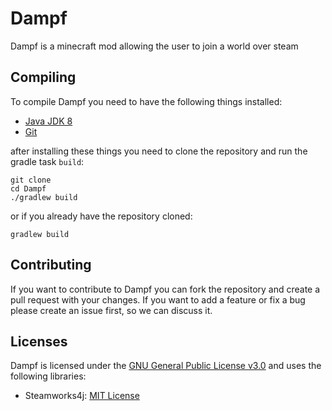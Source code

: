 # Dampf
Dampf is a minecraft mod allowing the user to join a world over steam

## Compiling
To compile Dampf you need to have the following things installed:
- [Java JDK 8](https://adoptium.net/de/temurin/releases/?package=jdk&version=8)
- [Git](https://git-scm.com/downloads)

after installing these things you need to clone the repository and run the gradle task `build`:
```shell
git clone
cd Dampf
./gradlew build
```
or if you already have the repository cloned:
```shell
gradlew build
```

## Contributing
If you want to contribute to Dampf you can fork the repository and create a pull request with your changes.
If you want to add a feature or fix a bug please create an issue first, so we can discuss it.

## Licenses
Dampf is licensed under the [GNU General Public License v3.0](LICENSE) and uses the following libraries:
- Steamworks4j: [MIT License](https://github.com/code-disaster/steamworks4j/blob/master/LICENSE)


